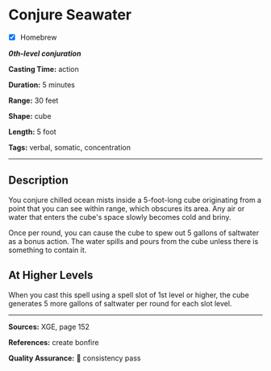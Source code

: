 # Conjure Seawater

- [x] Homebrew

***0th-level conjuration***

**Casting Time:** action

**Duration:** 5 minutes

**Range:** 30 feet

**Shape:** cube

**Length:** 5 foot

**Tags:** verbal, somatic, concentration

---

## Description
You conjure chilled ocean mists inside a 5-foot-long cube originating from a point that you can see within range, which obscures its area.
Any air or water that enters the cube's space slowly becomes cold and briny.

Once per round, you can cause the cube to spew out 5 gallons of saltwater as a bonus action.
The water spills and pours from the cube unless there is something to contain it.

## At Higher Levels
When you cast this spell using a spell slot of 1st level or higher, the cube generates 5 more gallons of saltwater per round for each slot level.

---

**Sources:** XGE, page 152

**References:** create bonfire

**Quality Assurance:** :star2: consistency pass
